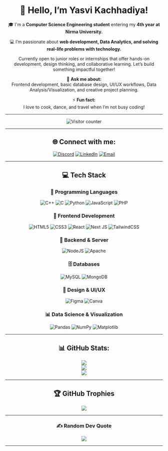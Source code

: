 <div align="center">

# 👋 Hello, I’m Yasvi Kachhadiya!

🎓 I'm a **Computer Science Engineering student** entering my **4th year at Nirma University.**  

💻 I’m passionate about **web development, Data Analytics, and solving real-life problems with technology.**



<p align="center">
Currently open to junior roles or internships that offer hands-on development, design thinking, and collaborative learning. Let’s build something impactful together!
</p>

💬 **Ask me about:**  
Frontend development, basic database design, UI/UX workflows, Data Analysis/Visualization, and creative project planning. 

⚡ **Fun fact:**  
I love to cook, dance, and travel when I’m not busy coding!

</div>

-------

<p align="center">
  <img src="https://komarev.com/ghpvc/?username=Yasvi-Kachhadiya&style=flat-square&color=green" alt="Visitor counter"/>
</p>

-------

<div align="center">

## 🌐 Connect with me:

[![Discord](https://img.shields.io/badge/Discord-%237289DA.svg?logo=discord&logoColor=white)](https://discord.gg/sXVatCk4)
[![LinkedIn](https://img.shields.io/badge/LinkedIn-%230077B5.svg?logo=linkedin&logoColor=white)](https://www.linkedin.com/in/yasvi-kachhadiya42/)
[![Email](https://img.shields.io/badge/Email-D14836?logo=gmail&logoColor=white)](mailto:patelysvi435@gmail.com)

</div>

<div align="center">

---

## 💻 Tech Stack

### 🧠 Programming Languages  
![C++](https://img.shields.io/badge/c++-%2300599C.svg?style=flat&logo=c%2B%2B&logoColor=white)
![C](https://img.shields.io/badge/c-%2300599C.svg?style=flat&logo=c&logoColor=white)
![Python](https://img.shields.io/badge/python-3670A0?style=flat&logo=python&logoColor=ffdd54)
![JavaScript](https://img.shields.io/badge/javascript-%23323330.svg?style=flat&logo=javascript&logoColor=%23F7DF1E)
![PHP](https://img.shields.io/badge/php-%23777BB4.svg?style=flat&logo=php&logoColor=white)



### 🎨 Frontend Development  
![HTML5](https://img.shields.io/badge/html5-%23E34F26.svg?style=flat&logo=html5&logoColor=white)
![CSS3](https://img.shields.io/badge/css3-%231572B6.svg?style=flat&logo=css3&logoColor=white)
![React](https://img.shields.io/badge/react-%2320232a.svg?style=flat&logo=react&logoColor=%2361DAFB)
![Next JS](https://img.shields.io/badge/Next-black?style=flat&logo=next.js&logoColor=white)
![TailwindCSS](https://img.shields.io/badge/tailwindcss-%2338B2AC.svg?style=flat&logo=tailwind-css&logoColor=white)



### 🔧 Backend & Server  
![NodeJS](https://img.shields.io/badge/node.js-6DA55F?style=flat&logo=node.js&logoColor=white)
![Apache](https://img.shields.io/badge/apache-%23D42029.svg?style=flat&logo=apache&logoColor=white)


### 🗄️ Databases  
![MySQL](https://img.shields.io/badge/mysql-4479A1.svg?style=flat&logo=mysql&logoColor=white)
![MongoDB](https://img.shields.io/badge/MongoDB-%234ea94b.svg?style=flat&logo=mongodb&logoColor=white)


### 🎨 Design & UI/UX  
![Figma](https://img.shields.io/badge/figma-%23F24E1E.svg?style=flat&logo=figma&logoColor=white)
![Canva](https://img.shields.io/badge/Canva-%2300C4CC.svg?style=flat&logo=Canva&logoColor=white)



### 📊 Data Science & Visualization  
![Pandas](https://img.shields.io/badge/pandas-%23150458.svg?style=flat&logo=pandas&logoColor=white)
![NumPy](https://img.shields.io/badge/numpy-%23013243.svg?style=flat&logo=numpy&logoColor=white)
![Matplotlib](https://img.shields.io/badge/Matplotlib-%23049fd9.svg?style=flat&logo=Matplotlib&logoColor=black)

</div>



<div align="center">

---

## 📊 GitHub Stats:

![](https://github-readme-stats.vercel.app/api?username=Yasvi-Kachhadiya&theme=radical&hide_border=false&include_all_commits=true&count_private=true)<br/>
![](https://nirzak-streak-stats.vercel.app/?user=Yasvi-Kachhadiya&theme=radical&hide_border=false)<br/>
![](https://github-readme-stats.vercel.app/api/top-langs/?username=Yasvi-Kachhadiya&theme=radical&hide_border=false&include_all_commits=true&count_private=true&layout=compact)

</div>

<div align="center">

---

## 🏆 GitHub Trophies

![](https://github-profile-trophy.vercel.app/?username=Yasvi-Kachhadiya&theme=radical&no-frame=true&no-bg=false&margin-w=4)

---

### ✍️ Random Dev Quote

![](https://quotes-github-readme.vercel.app/api?type=horizontal&theme=radical)

</div>

---


